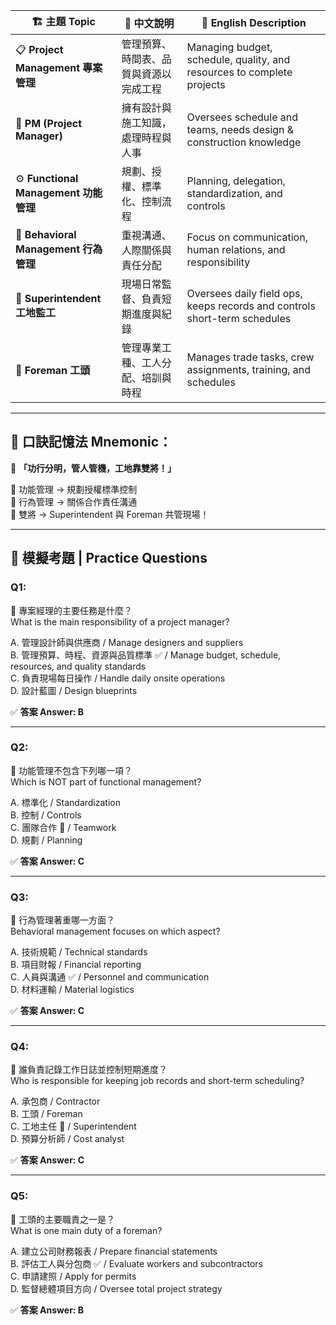 
| 🏗️ 主題 Topic                      | 📝 中文說明             | 📘 English Description                                                    |
| --------------------------------- | ------------------- | ------------------------------------------------------------------------- |
| 📋 **Project Management 專案管理**    | 管理預算、時間表、品質與資源以完成工程 | Managing budget, schedule, quality, and resources to complete projects    |
| 👤 **PM (Project Manager)**       | 擁有設計與施工知識，處理時程與人事   | Oversees schedule and teams, needs design & construction knowledge        |
| ⚙️ **Functional Management 功能管理** | 規劃、授權、標準化、控制流程      | Planning, delegation, standardization, and controls                       |
| 🤝 **Behavioral Management 行為管理** | 重視溝通、人際關係與責任分配      | Focus on communication, human relations, and responsibility               |
| 🧱 **Superintendent 工地監工**        | 現場日常監督、負責短期進度與紀錄    | Oversees daily field ops, keeps records and controls short-term schedules |
| 🧰 **Foreman 工頭**                 | 管理專業工種、工人分配、培訓與時程   | Manages trade tasks, crew assignments, training, and schedules            |

---

## 🧠 口訣記憶法 Mnemonic：

🎯 **「功行分明，管人管機，工地靠雙將！」**

🔹 功能管理 → 規劃授權標準控制  
🔹 行為管理 → 關係合作責任溝通  
🔹 雙將 → Superintendent 與 Foreman 共管現場！

---

## 📝 模擬考題 | Practice Questions

### Q1:

📌 專案經理的主要任務是什麼？  
What is the main responsibility of a project manager?

A. 管理設計師與供應商 / Manage designers and suppliers  
B. 管理預算、時程、資源與品質標準 ✅ / Manage budget, schedule, resources, and quality standards  
C. 負責現場每日操作 / Handle daily onsite operations  
D. 設計藍圖 / Design blueprints

✅ **答案 Answer: B**

---

### Q2:

📌 功能管理不包含下列哪一項？  
Which is NOT part of functional management?

A. 標準化 / Standardization  
B. 控制 / Controls  
C. 團隊合作 💬 / Teamwork  
D. 規劃 / Planning

✅ **答案 Answer: C**

---

### Q3:

📌 行為管理著重哪一方面？  
Behavioral management focuses on which aspect?

A. 技術規範 / Technical standards  
B. 項目財報 / Financial reporting  
C. 人員與溝通 ✅ / Personnel and communication  
D. 材料運輸 / Material logistics

✅ **答案 Answer: C**

---

### Q4:

📌 誰負責記錄工作日誌並控制短期進度？  
Who is responsible for keeping job records and short-term scheduling?

A. 承包商 / Contractor  
B. 工頭 / Foreman  
C. 工地主任 🧱 / Superintendent  
D. 預算分析師 / Cost analyst

✅ **答案 Answer: C**

---

### Q5:

📌 工頭的主要職責之一是？  
What is one main duty of a foreman?

A. 建立公司財務報表 / Prepare financial statements  
B. 評估工人與分包商 ✅ / Evaluate workers and subcontractors  
C. 申請建照 / Apply for permits  
D. 監督總體項目方向 / Oversee total project strategy

✅ **答案 Answer: B**